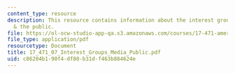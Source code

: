 ```yaml
---
content_type: resource
description: This resource contains information about the interest groups, the media,
  & the public.
file: https://ol-ocw-studio-app-qa.s3.amazonaws.com/courses/17-471-american-national-security-policy-fall-2002/c86204b190f4df80b31df463b884624e_17_471_07_Interest_Groups_Media_Public.pdf
file_type: application/pdf
resourcetype: Document
title: 17_471_07_Interest_Groups_Media_Public.pdf
uid: c86204b1-90f4-df80-b31d-f463b884624e
---
```


